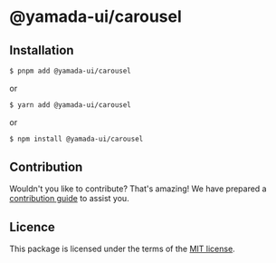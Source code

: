 # @yamada-ui/carousel

## Installation

```sh
$ pnpm add @yamada-ui/carousel
```

or

```sh
$ yarn add @yamada-ui/carousel
```

or

```sh
$ npm install @yamada-ui/carousel
```

## Contribution

Wouldn't you like to contribute? That's amazing! We have prepared a [contribution guide](https://github.com/hirotomoyamada/yamada-ui/blob/main/CONTRIBUTING.md) to assist you.

## Licence

This package is licensed under the terms of the
[MIT license](https://github.com/hirotomoyamada/yamada-ui/blob/main/LICENSE).
